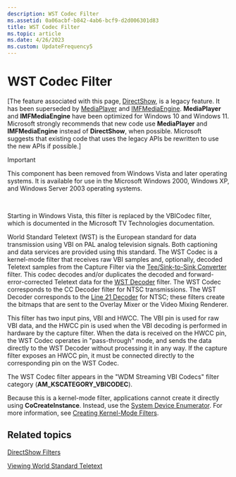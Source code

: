```yaml
---
description: WST Codec Filter
ms.assetid: 0a06acbf-b842-4ab6-bcf9-d2d006301d83
title: WST Codec Filter
ms.topic: article
ms.date: 4/26/2023
ms.custom: UpdateFrequency5
---
```


# WST Codec Filter

\[The feature associated with this page, [DirectShow](/windows/win32/directshow/directshow), is a legacy feature. It has been superseded by [MediaPlayer](/uwp/api/Windows.Media.Playback.MediaPlayer) and [IMFMediaEngine](/windows/win32/api/mfmediaengine/nn-mfmediaengine-imfmediaengine). **MediaPlayer** and **IMFMediaEngine** have been optimized for Windows 10 and Windows 11. Microsoft strongly recommends that new code use **MediaPlayer** and **IMFMediaEngine** instead of **DirectShow**, when possible. Microsoft suggests that existing code that uses the legacy APIs be rewritten to use the new APIs if possible.\]

> [!IMPORTANT]
> This component has been removed from Windows Vista and later operating systems. It is available for use in the Microsoft Windows 2000, Windows XP, and Windows Server 2003 operating systems.

 

Starting in Windows Vista, this filter is replaced by the VBICodec filter, which is documented in the Microsoft TV Technologies documentation.

World Standard Teletext (WST) is the European standard for data transmission using VBI on PAL analog television signals. Both captioning and data services are provided using this standard. The WST Codec is a kernel-mode filter that receives raw VBI samples and, optionally, decoded Teletext samples from the Capture Filter via the [Tee/Sink-to-Sink Converter](tee-sink-to-sink-converter.md) filter. This codec decodes and/or duplicates the decoded and forward-error-corrected Teletext data for the [WST Decoder](wst-decoder-filter.md) filter. The WST Codec corresponds to the CC Decoder filter for NTSC transmissions. The WST Decoder corresponds to the [Line 21 Decoder](line-21-decoder-filter.md) for NTSC; these filters create the bitmaps that are sent to the Overlay Mixer or the Video Mixing Renderer.

This filter has two input pins, VBI and HWCC. The VBI pin is used for raw VBI data, and the HWCC pin is used when the VBI decoding is performed in hardware by the capture filter. When the data is received on the HWCC pin, the WST Codec operates in "pass-through" mode, and sends the data directly to the WST Decoder without processing it in any way. If the capture filter exposes an HWCC pin, it must be connected directly to the corresponding pin on the WST Codec.

The WST Codec filter appears in the "WDM Streaming VBI Codecs" filter category (**AM\_KSCATEGORY\_VBICODEC**).

Because this is a kernel-mode filter, applications cannot create it directly using **CoCreateInstance**. Instead, use the [System Device Enumerator](system-device-enumerator.md). For more information, see [Creating Kernel-Mode Filters](creating-kernel-mode-filters.md).

## Related topics

<dl> <dt>

[DirectShow Filters](directshow-filters.md)
</dt> <dt>

[Viewing World Standard Teletext](viewing-world-standard-teletext.md)
</dt> </dl>

 

 




